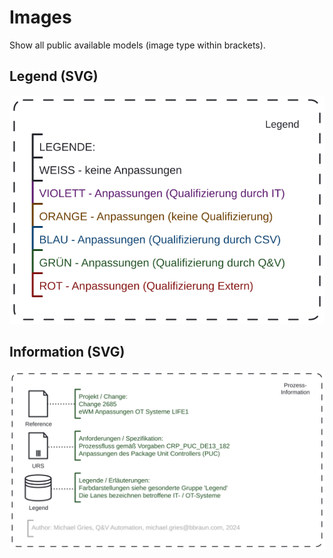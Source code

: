 # Images
Show all public available models (image type within brackets).

## Legend (SVG)
![Legend](Legende_Farben_Camunda_Modeler.svg)  

## Information (SVG)
![Info](Prozess-Information.svg)

![]()
![]()
